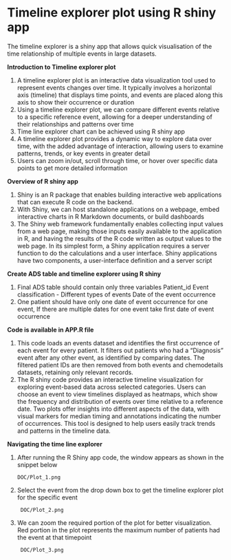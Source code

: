 # Timeline explorer plot using R shiny app
The timeline explorer is a shiny app that allows quick visualisation of the time relationship of multiple events in large datasets.

**Introduction to Timeline explorer plot**
1. A timeline explorer plot is an interactive data visualization tool used to represent events changes over time. It typically involves a horizontal axis (timeline) that displays time points, and events are placed along this axis to show their occurrence or duration
2. Using a timeline explorer plot, we can compare different events relative to a specific reference event, allowing for a deeper understanding of their relationships and patterns over time
3. Time line explorer chart can be achieved using R shiny app
4. A timeline explorer plot provides a dynamic way to explore data over time, with the added advantage of interaction, allowing users to examine patterns, trends, or key events in greater detail
5. Users can zoom in/out, scroll through time, or hover over specific data points to get more detailed information

**Overview of R shiny app**
1. Shiny is an R package that enables building interactive web applications that can execute R code on the backend.
2. With Shiny, we can host standalone applications on a webpage, embed interactive charts in R Markdown documents, or build dashboards
3. The Shiny web framework fundamentally enables collecting input values from a web page, making those inputs easily available to the application in R, and having the results of the R code written as output values to the web page. In its simplest form, a Shiny application requires a server function to do the calculations and a user interface. Shiny applications have two components, a user-interface definition and a server script

**Create ADS table and timeline explorer using R shiny**
1. Final ADS table should contain only three variables
     Patient_id
     Event classification - Different types of events
     Date of the event occurrence
2. One patient should have only one date of event occurrence for one event, If there are multiple dates for one event take first date of event occurrence

**Code is available in APP.R file**

1. This code loads an events dataset and identifies the first occurrence of each event for every patient. It filters out patients who had a “Diagnosis” event after any other event, as identified by comparing dates. The filtered patient IDs are then removed from both events and chemodetails datasets, retaining only relevant records.
2. The R shiny code provides an interactive timeline visualization for exploring event-based data across selected categories. Users can choose an event to view timelines displayed as heatmaps, which show the frequency and distribution of events over time relative to a reference date. Two plots offer insights into different aspects of the data, with visual markers for median timing and annotations indicating the number of occurrences. This tool is designed to help users easily track trends and patterns in the timeline data.

**Navigating the time line explorer**

1. After running the R Shiny app code, the window appears as shown in the snippet below

       DOC/Plot_1.png

2. Select the event from the drop down box to get the timeline explorer plot for the specific event

        DOC/Plot_2.png

3. We can zoom the required portion of the plot for better visualization.
   Red portion in the plot represents the maximum number of patients had the event at that timepoint
   
        DOC/Plot_3.png

   
